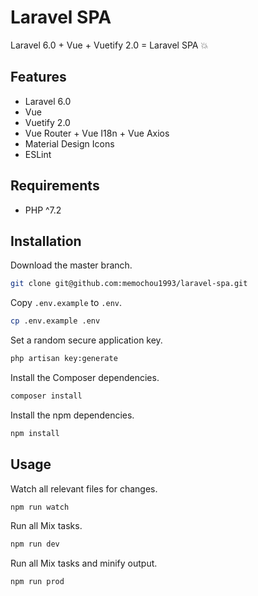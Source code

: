 # Laravel SPA

Laravel 6.0 + Vue + Vuetify 2.0 = Laravel SPA 💥

## Features

- Laravel 6.0
- Vue
- Vuetify 2.0
- Vue Router + Vue I18n + Vue Axios
- Material Design Icons
- ESLint

## Requirements

- PHP ^7.2

## Installation

Download the master branch.

```BASH
git clone git@github.com:memochou1993/laravel-spa.git
```

Copy `.env.example` to `.env`.

```BASH
cp .env.example .env
```

Set a random secure application key.

```BASH
php artisan key:generate
```

Install the Composer dependencies.

```BASH
composer install
```

Install the npm dependencies.

```BASH
npm install
```

## Usage

Watch all relevant files for changes.

```BASH
npm run watch
```

Run all Mix tasks.

```BASH
npm run dev
```

Run all Mix tasks and minify output.

```BASH
npm run prod
```
